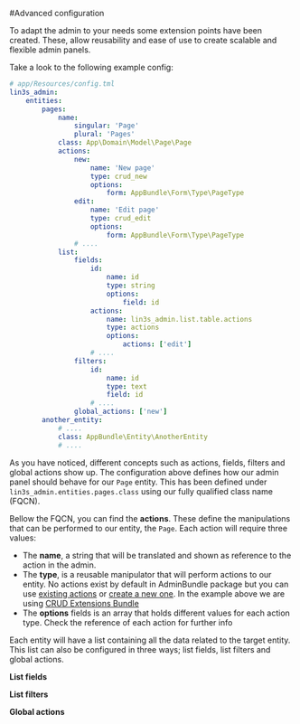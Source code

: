 #Advanced configuration

To adapt the admin to your needs some extension points have been created. These, allow reusability and 
 ease of use to create scalable and flexible admin panels.
 
Take a look to the following example config:

```yaml
# app/Resources/config.tml
lin3s_admin:
    entities:
        pages:
            name:
                singular: 'Page'
                plural: 'Pages'
            class: App\Domain\Model\Page\Page
            actions:
                new:
                    name: 'New page'
                    type: crud_new
                    options:
                        form: AppBundle\Form\Type\PageType
                edit:
                    name: 'Edit page'
                    type: crud_edit
                    options:
                        form: AppBundle\Form\Type\PageType
                # .... 
            list:   
                fields:
                    id:
                        name: id
                        type: string
                        options:
                            field: id
                    actions:
                        name: lin3s_admin.list.table.actions
                        type: actions
                        options:
                            actions: ['edit']
                    # .... 
                filters:
                    id:
                        name: id
                        type: text
                        field: id
                    # ....
                global_actions: ['new']
        another_entity:
            # ....
            class: AppBundle\Entity\AnotherEntity
            # ....
```

As you have noticed, different concepts such as actions, fields, filters and global actions show up. The configuration
above defines how our admin panel should behave for our `Page` entity. This has been defined under 
`lin3s_admin.entities.pages.class` using our fully qualified class name (FQCN).

Bellow the FQCN, you can find the **actions**. These define the manipulations that can be performed to our entity, the 
`Page`. Each action will require three values:
  
  * The **name**, a string that will be translated and shown as reference to the action in the admin.
  * The **type**, is a reusable manipulator that will perform actions to our entity. No actions exist by default in 
  AdminBundle package but you can use [existing actions](available_extensions.md) or [create a new one](custom_action.md).
  In the example above we are using [CRUD Extensions Bundle](https://github.com/LIN3S/AdminCRUDExtensionsBundle)
  * The **options** fields is an array that holds different values for each action type. Check the reference of each 
  action for further info
 
Each entity will have a list containing all the data related to the target entity. This list can also be configured in 
 three ways; list fields, list filters and global actions.
 
**List fields**

**List filters**

**Global actions**

